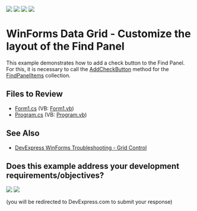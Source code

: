 <!-- default badges list -->
![](https://img.shields.io/endpoint?url=https://codecentral.devexpress.com/api/v1/VersionRange/128627064/24.1.3%2B)
[![](https://img.shields.io/badge/Open_in_DevExpress_Support_Center-FF7200?style=flat-square&logo=DevExpress&logoColor=white)](https://supportcenter.devexpress.com/ticket/details/E2806)
[![](https://img.shields.io/badge/📖_How_to_use_DevExpress_Examples-e9f6fc?style=flat-square)](https://docs.devexpress.com/GeneralInformation/403183)
[![](https://img.shields.io/badge/💬_Leave_Feedback-feecdd?style=flat-square)](#does-this-example-address-your-development-requirementsobjectives)
<!-- default badges end -->

# WinForms Data Grid - Customize the layout of the Find Panel

This example demonstrates how to add a check button to the Find Panel. For this, it is necessary to call the [AddCheckButton](https://docs.devexpress.com/WindowsForms/DevExpress.XtraLayout.Custom.FindControlItemsCore.AddCheckButton.overloads) method for the [FindPanelItems](https://docs.devexpress.com/WindowsForms/DevExpress.XtraGrid.Views.Base.ColumnView.FindPanelItems) collection.



## Files to Review

* [Form1.cs](./CS/MyXtraGrid/Form1.cs) (VB: [Form1.vb](./VB/MyXtraGrid/Form1.vb))
* [Program.cs](./CS/MyXtraGrid/Program.cs) (VB: [Program.vb](./VB/MyXtraGrid/Program.vb))


## See Also

* [DevExpress WinForms Troubleshooting - Grid Control](https://go.devexpress.com/CheatSheets_WinForms_Examples_T934742.aspx)

<!-- feedback -->
## Does this example address your development requirements/objectives?

[<img src="https://www.devexpress.com/support/examples/i/yes-button.svg"/>](https://www.devexpress.com/support/examples/survey.xml?utm_source=github&utm_campaign=winforms-grid-customize-find-panel&~~~was_helpful=yes) [<img src="https://www.devexpress.com/support/examples/i/no-button.svg"/>](https://www.devexpress.com/support/examples/survey.xml?utm_source=github&utm_campaign=winforms-grid-customize-find-panel&~~~was_helpful=no)

(you will be redirected to DevExpress.com to submit your response)
<!-- feedback end -->
